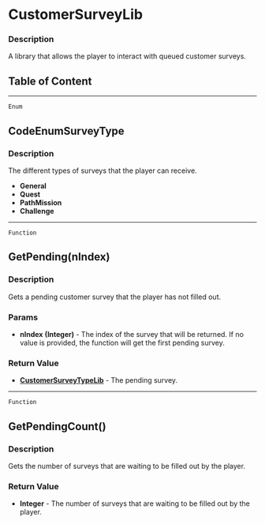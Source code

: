 CustomerSurveyLib
=================

### Description

A library that allows the player to interact with queued customer
surveys.

Table of Content
---------------- 

<!-- toc -->

------------------------------------------------------------------------

`Enum`

CodeEnumSurveyType
------------------

### Description

The different types of surveys that the player can receive.

-   **General**
-   **Quest**
-   **PathMission**
-   **Challenge**

------------------------------------------------------------------------

`Function`

GetPending(nIndex)
------------------

### Description

Gets a pending customer survey that the player has not filled out.

### Params

-   **nIndex** **(Integer)** - The index of the survey that will be
    returned. If no value is provided, the function will get the first
    pending survey.

### Return Value

-   **[CustomerSurveyTypeLib](../Classes/CustomerSurveyTypeLib.md)** -
    The pending survey.

------------------------------------------------------------------------

`Function`

GetPendingCount()
-----------------

### Description

Gets the number of surveys that are waiting to be filled out by the
player.

### Return Value

-   **Integer** - The number of surveys that are waiting to be filled
    out by the player.
